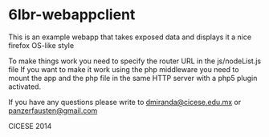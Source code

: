 6lbr-webappclient
===========

This is an example webapp that takes exposed data and displays it a nice firefox OS-like style

To make things work you need to specify the router URL in the js/nodeList.js file
If you want to make it work using the php middleware you need to mount the app and the php file in the
same HTTP server with a php5 plugin activated.


If you have any questions please write to <dmiranda@cicese.edu.mx> or <panzerfausten@gmail.com>

CICESE 2014
